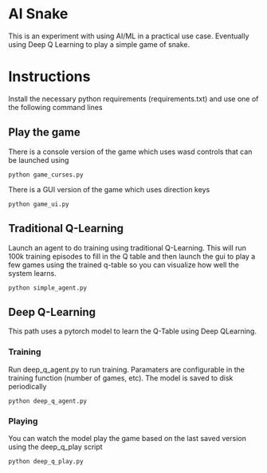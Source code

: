 # AI Snake

This is an experiment with using AI/ML in a practical use case. Eventually using Deep Q Learning to play a simple game of snake.

# Instructions

Install the necessary python requirements (requirements.txt) and use one of the following command lines

## Play the game

There is a console version of the game which uses wasd controls that can be launched using

```
python game_curses.py
```

There is a GUI version of the game which uses direction keys

```
python game_ui.py
```

## Traditional Q-Learning
Launch an agent to do training using traditional Q-Learning. This will run 100k training episodes to fill in the Q table and then launch the gui to play a few games using the trained q-table so you can visualize how well the system learns.

```
python simple_agent.py
```

## Deep Q-Learning
This path uses a pytorch model to learn the Q-Table using Deep QLearning. 

### Training
Run deep_q_agent.py to run training. Paramaters are configurable in the training function (number of games, etc). The model is saved to disk periodically

```
python deep_q_agent.py
```

### Playing
You can watch the model play the game based on the last saved version using the deep_q_play script

```
python deep_q_play.py
```
